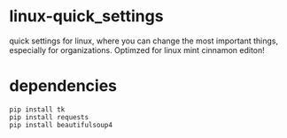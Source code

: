 # linux-quick_settings
quick settings for linux, where you can change the most important things, especially for organizations. Optimzed for linux mint cinnamon editon!

# dependencies
```
pip install tk
pip install requests
pip install beautifulsoup4
```
